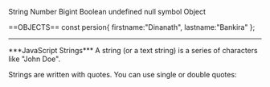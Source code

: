 String
Number
Bigint
Boolean
undefined
null
symbol
Object


==OBJECTS==
const persion{
    firstname:"Dinanath",
    lastname:"Bankira"
};
<hr>
***JavaScript Strings***
A string (or a text string) is a series of characters like "John Doe".

Strings are written with quotes. You can use single or double quotes: